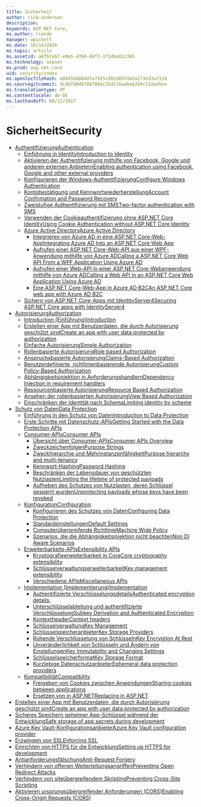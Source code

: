 ```yaml
---
title: Sicherheit
author: rick-anderson
description: 
keywords: ASP.NET Core,
ms.author: riande
manager: wpickett
ms.date: 10/14/2016
ms.topic: article
ms.assetid: a8fb7eb7-e0e5-4394-84f3-1f1dbe012345
ms.technology: aspnet
ms.prod: asp.net-core
uid: security/index
ms.openlocfilehash: e8045b8804d1e7915cd81d697d43a173e33a7119
ms.sourcegitcommit: 9cdbfd0d670d70b9c354216aabee260c52dad5ee
ms.translationtype: HT
ms.contentlocale: de-DE
ms.lasthandoff: 09/12/2017
---
```

# <a name="security"></a><span data-ttu-id="f74bb-103">Sicherheit</span><span class="sxs-lookup"><span data-stu-id="f74bb-103">Security</span></span>

*   [<span data-ttu-id="f74bb-104">Authentifizierung</span><span class="sxs-lookup"><span data-stu-id="f74bb-104">Authentication</span></span>](authentication/index.md)
    *   [<span data-ttu-id="f74bb-105">Einführung in Identity</span><span class="sxs-lookup"><span data-stu-id="f74bb-105">Introduction to Identity</span></span>](authentication/identity.md)
    *   [<span data-ttu-id="f74bb-106">Aktivieren der Authentifizierung mithilfe von Facebook, Google und anderen externen Anbietern</span><span class="sxs-lookup"><span data-stu-id="f74bb-106">Enabling authentication using Facebook, Google and other external providers</span></span>](authentication/social/index.md)
    * [<span data-ttu-id="f74bb-107">Konfigurieren der Windows-Authentifizierung</span><span class="sxs-lookup"><span data-stu-id="f74bb-107">Configure Windows Authentication</span></span>](authentication/windowsauth.md)
    *   [<span data-ttu-id="f74bb-108">Kontobestätigung und Kennwortwiederherstellung</span><span class="sxs-lookup"><span data-stu-id="f74bb-108">Account Confirmation and Password Recovery</span></span>](authentication/accconfirm.md)
    *   [<span data-ttu-id="f74bb-109">Zweistufige Authentifizierung mit SMS</span><span class="sxs-lookup"><span data-stu-id="f74bb-109">Two-factor authentication with SMS</span></span>](authentication/2fa.md) 
    *   [<span data-ttu-id="f74bb-110">Verwenden der Cookieauthentifizierung ohne ASP.NET Core Identity</span><span class="sxs-lookup"><span data-stu-id="f74bb-110">Using Cookie Authentication without ASP.NET Core Identity</span></span>](authentication/cookie.md)
    *   [<span data-ttu-id="f74bb-111">Azure Active Directory</span><span class="sxs-lookup"><span data-stu-id="f74bb-111">Azure Active Directory</span></span>](authentication/azure-active-directory/index.md)
        *   [<span data-ttu-id="f74bb-112">Integrieren von Azure AD in eine ASP.NET Core-Web-App</span><span class="sxs-lookup"><span data-stu-id="f74bb-112">Integrating Azure AD Into an ASP.NET Core Web App</span></span>](https://azure.microsoft.com/documentation/samples/active-directory-dotnet-webapp-openidconnect-aspnetcore/)
        *   [<span data-ttu-id="f74bb-113">Aufrufen einer ASP.NET Core-Web-API aus einer WPF-Anwendung mithilfe von Azure AD</span><span class="sxs-lookup"><span data-stu-id="f74bb-113">Calling a ASP.NET Core Web API From a WPF Application Using Azure AD</span></span>](https://azure.microsoft.com/documentation/samples/active-directory-dotnet-native-aspnetcore/)
        *   [<span data-ttu-id="f74bb-114">Aufrufen einer Web-API in einer ASP.NET Core-Webanwendung mithilfe von Azure AD</span><span class="sxs-lookup"><span data-stu-id="f74bb-114">Calling a Web API in an ASP.NET Core Web Application Using Azure AD</span></span>](https://azure.microsoft.com/documentation/samples/active-directory-dotnet-webapp-webapi-openidconnect-aspnetcore/)
        *   [<span data-ttu-id="f74bb-115">Eine ASP.NET Core-Web-App in Azure AD B2C</span><span class="sxs-lookup"><span data-stu-id="f74bb-115">An ASP.NET Core web app with Azure AD B2C</span></span>](https://azure.microsoft.com/resources/samples/active-directory-b2c-dotnetcore-webapp/)
    *   [<span data-ttu-id="f74bb-116">Sichern von ASP.NET Core-Apps mit IdentityServer4</span><span class="sxs-lookup"><span data-stu-id="f74bb-116">Securing ASP.NET Core apps with IdentityServer4</span></span>](https://identityserver4.readthedocs.io)
*   [<span data-ttu-id="f74bb-117">Autorisierung</span><span class="sxs-lookup"><span data-stu-id="f74bb-117">Authorization</span></span>](authorization/index.md)
    *   [<span data-ttu-id="f74bb-118">Introduction (Einführung)</span><span class="sxs-lookup"><span data-stu-id="f74bb-118">Introduction</span></span>](authorization/introduction.md)
    *   [<span data-ttu-id="f74bb-119">Erstellen einer App mit Benutzerdaten, die durch Autorisierung geschützt sind</span><span class="sxs-lookup"><span data-stu-id="f74bb-119">Create an app with user data protected by authorization</span></span>](xref:security/authorization/secure-data)
    *   [<span data-ttu-id="f74bb-120">Einfache Autorisierung</span><span class="sxs-lookup"><span data-stu-id="f74bb-120">Simple Authorization</span></span>](authorization/simple.md)
    *   [<span data-ttu-id="f74bb-121">Rollenbasierte Autorisierung</span><span class="sxs-lookup"><span data-stu-id="f74bb-121">Role based Authorization</span></span>](authorization/roles.md)
    *   [<span data-ttu-id="f74bb-122">Anspruchsbasierte Autorisierung</span><span class="sxs-lookup"><span data-stu-id="f74bb-122">Claims-Based Authorization</span></span>](authorization/claims.md)
    *   [<span data-ttu-id="f74bb-123">Benutzerdefinierte, richtlinienbasierende Autorisierung</span><span class="sxs-lookup"><span data-stu-id="f74bb-123">Custom Policy-Based Authorization</span></span>](authorization/policies.md)
    *   [<span data-ttu-id="f74bb-124">Abhängigkeitsinjektion in Anforderungshandlern</span><span class="sxs-lookup"><span data-stu-id="f74bb-124">Dependency Injection in requirement handlers</span></span>](authorization/dependencyinjection.md)
    *   [<span data-ttu-id="f74bb-125">Ressourcenbasierte Autorisierung</span><span class="sxs-lookup"><span data-stu-id="f74bb-125">Resource Based Authorization</span></span>](authorization/resourcebased.md)
    *   [<span data-ttu-id="f74bb-126">Ansehen der rollenbasierten Autorisierung</span><span class="sxs-lookup"><span data-stu-id="f74bb-126">View Based Authorization</span></span>](authorization/views.md)
    *   [<span data-ttu-id="f74bb-127">Einschränken der Identität nach Schema</span><span class="sxs-lookup"><span data-stu-id="f74bb-127">Limiting identity by scheme</span></span>](authorization/limitingidentitybyscheme.md)
*   [<span data-ttu-id="f74bb-128">Schutz von Daten</span><span class="sxs-lookup"><span data-stu-id="f74bb-128">Data Protection</span></span>](data-protection/index.md)
    *   [<span data-ttu-id="f74bb-129">Einführung in den Schutz von Daten</span><span class="sxs-lookup"><span data-stu-id="f74bb-129">Introduction to Data Protection</span></span>](data-protection/introduction.md)
    *   [<span data-ttu-id="f74bb-130">Erste Schritte mit Datenschutz-APIs</span><span class="sxs-lookup"><span data-stu-id="f74bb-130">Getting Started with the Data Protection APIs</span></span>](data-protection/using-data-protection.md)
    *   [<span data-ttu-id="f74bb-131">Consumer-APIs</span><span class="sxs-lookup"><span data-stu-id="f74bb-131">Consumer APIs</span></span>](data-protection/consumer-apis/index.md)
        *   [<span data-ttu-id="f74bb-132">Übersicht über Consumer-APIs</span><span class="sxs-lookup"><span data-stu-id="f74bb-132">Consumer APIs Overview</span></span>](data-protection/consumer-apis/overview.md)
        *   [<span data-ttu-id="f74bb-133">Zweckzeichenfolgen</span><span class="sxs-lookup"><span data-stu-id="f74bb-133">Purpose Strings</span></span>](data-protection/consumer-apis/purpose-strings.md)
        *   [<span data-ttu-id="f74bb-134">Zweckhierarchie und Mehrinstanzenfähigkeit</span><span class="sxs-lookup"><span data-stu-id="f74bb-134">Purpose hierarchy and multi-tenancy</span></span>](data-protection/consumer-apis/purpose-strings-multitenancy.md)
        *   [<span data-ttu-id="f74bb-135">Kennwort-Hashing</span><span class="sxs-lookup"><span data-stu-id="f74bb-135">Password Hashing</span></span>](data-protection/consumer-apis/password-hashing.md)
        *   [<span data-ttu-id="f74bb-136">Beschränken der Lebensdauer von geschützten Nutzlasten</span><span class="sxs-lookup"><span data-stu-id="f74bb-136">Limiting the lifetime of protected payloads</span></span>](data-protection/consumer-apis/limited-lifetime-payloads.md)
        *   [<span data-ttu-id="f74bb-137">Aufheben des Schutzes von Nutzlasten, deren Schlüssel gesperrt wurden</span><span class="sxs-lookup"><span data-stu-id="f74bb-137">Unprotecting payloads whose keys have been revoked</span></span>](data-protection/consumer-apis/dangerous-unprotect.md)
    *   [<span data-ttu-id="f74bb-138">Konfiguration</span><span class="sxs-lookup"><span data-stu-id="f74bb-138">Configuration</span></span>](data-protection/configuration/index.md)
        *   [<span data-ttu-id="f74bb-139">Konfigurieren des Schutzes von Daten</span><span class="sxs-lookup"><span data-stu-id="f74bb-139">Configuring Data Protection</span></span>](data-protection/configuration/overview.md)
        *   [<span data-ttu-id="f74bb-140">Standardeinstellungen</span><span class="sxs-lookup"><span data-stu-id="f74bb-140">Default Settings</span></span>](data-protection/configuration/default-settings.md)
        *   [<span data-ttu-id="f74bb-141">Computerübergreifende Richtlinie</span><span class="sxs-lookup"><span data-stu-id="f74bb-141">Machine Wide Policy</span></span>](data-protection/configuration/machine-wide-policy.md)
        *   [<span data-ttu-id="f74bb-142">Szenarios, die die Abhängigkeitsinjektion nicht beachten</span><span class="sxs-lookup"><span data-stu-id="f74bb-142">Non DI Aware Scenarios</span></span>](data-protection/configuration/non-di-scenarios.md)
    *   [<span data-ttu-id="f74bb-143">Erweiterbarkeits-APIs</span><span class="sxs-lookup"><span data-stu-id="f74bb-143">Extensibility APIs</span></span>](data-protection/extensibility/index.md)
        *   [<span data-ttu-id="f74bb-144">Kryptografieerweiterbarkeit in Core</span><span class="sxs-lookup"><span data-stu-id="f74bb-144">Core cryptography extensibility</span></span>](data-protection/extensibility/core-crypto.md)
        *   [<span data-ttu-id="f74bb-145">Schlüsselverwaltungserweiterbarkeit</span><span class="sxs-lookup"><span data-stu-id="f74bb-145">Key management extensibility</span></span>](data-protection/extensibility/key-management.md)
        *   [<span data-ttu-id="f74bb-146">Verschiedene APIs</span><span class="sxs-lookup"><span data-stu-id="f74bb-146">Miscellaneous APIs</span></span>](data-protection/extensibility/misc-apis.md)
    *   [<span data-ttu-id="f74bb-147">Implementation (Implementierung)</span><span class="sxs-lookup"><span data-stu-id="f74bb-147">Implementation</span></span>](data-protection/implementation/index.md)
        *   [<span data-ttu-id="f74bb-148">Authentifizierte Verschlüsselungsdetails</span><span class="sxs-lookup"><span data-stu-id="f74bb-148">Authenticated encryption details.</span></span>](data-protection/implementation/authenticated-encryption-details.md)
        *   [<span data-ttu-id="f74bb-149">Unterschlüsselableitung und authentifizierte Verschlüsselung</span><span class="sxs-lookup"><span data-stu-id="f74bb-149">Subkey Derivation and Authenticated Encryption</span></span>](data-protection/implementation/subkeyderivation.md)
        *   [<span data-ttu-id="f74bb-150">Kontextheader</span><span class="sxs-lookup"><span data-stu-id="f74bb-150">Context headers</span></span>](data-protection/implementation/context-headers.md)
        *   [<span data-ttu-id="f74bb-151">Schlüsselverwaltung</span><span class="sxs-lookup"><span data-stu-id="f74bb-151">Key Management</span></span>](data-protection/implementation/key-management.md)
        *   [<span data-ttu-id="f74bb-152">Schlüsselspeicheranbieter</span><span class="sxs-lookup"><span data-stu-id="f74bb-152">Key Storage Providers</span></span>](data-protection/implementation/key-storage-providers.md)
        *   [<span data-ttu-id="f74bb-153">Ruhende Verschlüsselung von Schlüsseln</span><span class="sxs-lookup"><span data-stu-id="f74bb-153">Key Encryption At Rest</span></span>](data-protection/implementation/key-encryption-at-rest.md)
        *   [<span data-ttu-id="f74bb-154">Unveränderlichkeit von Schlüsseln und Ändern von Einstellungen</span><span class="sxs-lookup"><span data-stu-id="f74bb-154">Key Immutability and Changing Settings</span></span>](data-protection/implementation/key-immutability.md)
        *   [<span data-ttu-id="f74bb-155">Schlüsselspeicherformat</span><span class="sxs-lookup"><span data-stu-id="f74bb-155">Key Storage Format</span></span>](data-protection/implementation/key-storage-format.md)
        *   [<span data-ttu-id="f74bb-156">Kurzlebige Datenschutzanbieter</span><span class="sxs-lookup"><span data-stu-id="f74bb-156">Ephemeral data protection providers</span></span>](data-protection/implementation/key-storage-ephemeral.md)
    *   [<span data-ttu-id="f74bb-157">Kompatibilität</span><span class="sxs-lookup"><span data-stu-id="f74bb-157">Compatibility</span></span>](data-protection/compatibility/index.md)
        *   [<span data-ttu-id="f74bb-158">Freigeben von Cookies zwischen Anwendungen</span><span class="sxs-lookup"><span data-stu-id="f74bb-158">Sharing cookies between applications</span></span>](data-protection/compatibility/cookie-sharing.md)
        *   [<span data-ttu-id="f74bb-159">Ersetzen von <machineKey> in ASP.NET</span><span class="sxs-lookup"><span data-stu-id="f74bb-159">Replacing <machineKey> in ASP.NET</span></span>](data-protection/compatibility/replacing-machinekey.md)
*   [<span data-ttu-id="f74bb-160">Erstellen einer App mit Benutzerdaten, die durch Autorisierung geschützt sind</span><span class="sxs-lookup"><span data-stu-id="f74bb-160">Create an app with user data protected by authorization</span></span>](xref:security/authorization/secure-data)
*   [<span data-ttu-id="f74bb-161">Sicheres Speichern geheimer App-Schlüssel während der Entwicklung</span><span class="sxs-lookup"><span data-stu-id="f74bb-161">Safe storage of app secrets during development</span></span>](app-secrets.md)
*   [<span data-ttu-id="f74bb-162">Azure Key Vault-Konfigurationsanbieter</span><span class="sxs-lookup"><span data-stu-id="f74bb-162">Azure Key Vault configuration provider</span></span>](key-vault-configuration.md)
*   [<span data-ttu-id="f74bb-163">Erzwingen von SSL</span><span class="sxs-lookup"><span data-stu-id="f74bb-163">Enforcing SSL</span></span>](enforcing-ssl.md)
*   [<span data-ttu-id="f74bb-164">Einrichten von HTTPS für die Entwicklung</span><span class="sxs-lookup"><span data-stu-id="f74bb-164">Setting up HTTPS for development</span></span>](https.md)
*   [<span data-ttu-id="f74bb-165">Antianforderungsfälschung</span><span class="sxs-lookup"><span data-stu-id="f74bb-165">Anti-Request Forgery</span></span>](anti-request-forgery.md)
*   [<span data-ttu-id="f74bb-166">Verhindern von offenen Weiterleitungsangriffen</span><span class="sxs-lookup"><span data-stu-id="f74bb-166">Preventing Open Redirect Attacks</span></span>](preventing-open-redirects.md)
*   [<span data-ttu-id="f74bb-167">Verhindern von siteübergreifendem Skripting</span><span class="sxs-lookup"><span data-stu-id="f74bb-167">Preventing Cross-Site Scripting</span></span>](cross-site-scripting.md)
*   [<span data-ttu-id="f74bb-168">Aktivieren ursprungsübergreifender Anforderungen (CORS)</span><span class="sxs-lookup"><span data-stu-id="f74bb-168">Enabling Cross-Origin Requests (CORS)</span></span>](cors.md)
